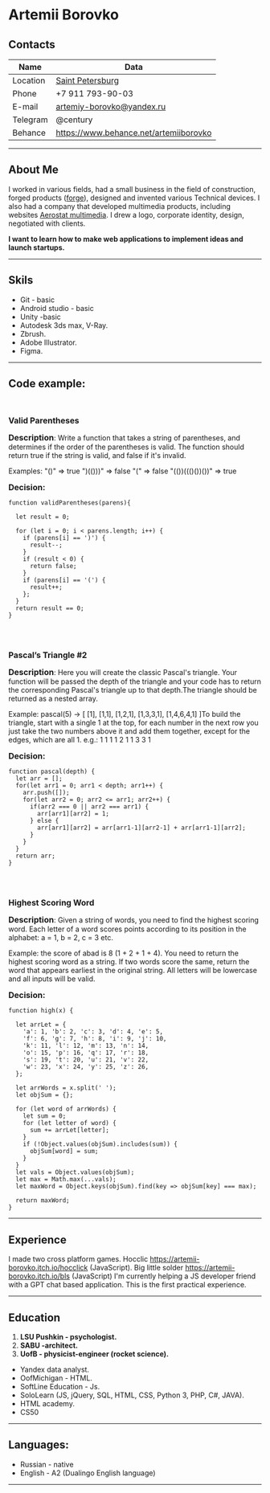 # Artemii Borovko 

## Contacts

| Name | Data |
| - | - |
| Location | [Saint Petersburg](https://ru.wikipedia.org/wiki/%D0%A1%D0%B0%D0%BD%D0%BA%D1%82-%D0%9F%D0%B5%D1%82%D0%B5%D1%80%D0%B1%D1%83%D1%80%D0%B3)|
| Phone | +7 911 793-90-03 |
| E-mail | artemiy-borovko@yandex.ru |
| Telegram | @century |
| Behance | https://www.behance.net/artemiiborovko
---
## About Me
I worked in various fields, had a small business in the field of construction, forged products     ([forge](https://vk.com/club32689149)), designed and invented various
Technical devices. I also had a company that developed multimedia products, including websites [Aerostat multimedia](https://yandex.ru/search/?text=aerostat+multimedia&search_source=dzen_desktop_safe&src=suggest_Nin&lr=2). I drew a logo, corporate identity, design, negotiated with clients.

**I want to learn how to make web applications to implement ideas and launch startups.**
___

## Skils 
* Git - basic
* Android studio - basic
* Unity -basic
* Autodesk 3ds max, V-Ray.
* Zbrush.
* Adobe Illustrator.
* Figma.
___

## Code example:
<br><br/>
**<font size="3">Valid Parentheses</font>**

**<font size="3">Description</font>**:
Write a function that takes a string of parentheses, and determines if the order of the parentheses is valid. The function should return true if the string is valid, and false if it's invalid.

Examples:
"()"              =>  true
")(()))"          =>  false
"("               =>  false
"(())((()())())"  =>  true

**<font size="3">Decision:</font>**
```
function validParentheses(parens){
  
  let result = 0;
  
  for (let i = 0; i < parens.length; i++) {
    if (parens[i] == ')') { 
      result--;
    }
    if (result < 0) {
      return false;
    }
    if (parens[i] == '(') {
      result++;
    };
  } 
  return result == 0;
}
```
<br></br>

**<font size="3">Pascal’s Triangle #2</font>**

**<font size="3">Description</font>**:
Here you will create the classic Pascal's triangle. Your function will be passed the depth of the triangle and your code has to return the corresponding Pascal's triangle up to that depth.The triangle should be returned as a nested array. 

Example: pascal(5) -> [ [1], [1,1], [1,2,1], [1,3,3,1], [1,4,6,4,1] ]To build the triangle, start with a single 1 at the top, for each number in the next row you just take the two numbers above it and add them together, except for the edges, which are all 1. e.g.:
      1
    1   1
  1   2   1
1   3   3   1

**<font size="3">Decision:</font>**
```
function pascal(depth) {
  let arr = [];
  for(let arr1 = 0; arr1 < depth; arr1++) {
    arr.push([]);
    for(let arr2 = 0; arr2 <= arr1; arr2++) {
      if(arr2 === 0 || arr2 === arr1) {
        arr[arr1][arr2] = 1;
      } else {
        arr[arr1][arr2] = arr[arr1-1][arr2-1] + arr[arr1-1][arr2];
      }         
    }       
  }   
  return arr;
}
```
<br></br>

**<font size="3">Highest Scoring Word</font>**

**<font size="3">Description</font>**:
Given a string of words, you need to find the highest scoring word.
Each letter of a word scores points according to its position in the alphabet: a = 1, b = 2, c = 3 etc.

Example: the score of abad is 8 (1 + 2 + 1 + 4).
You need to return the highest scoring word as a string.
If two words score the same, return the word that appears earliest in the original string.
All letters will be lowercase and all inputs will be valid.

**<font size="3">Decision:</font>**
```
function high(x) {
  
  let arrLet = { 
    'a': 1, 'b': 2, 'c': 3, 'd': 4, 'e': 5, 
    'f': 6, 'g': 7, 'h': 8, 'i': 9, 'j': 10, 
    'k': 11, 'l': 12, 'm': 13, 'n': 14,
    'o': 15, 'p': 16, 'q': 17, 'r': 18,
    's': 19, 't': 20, 'u': 21, 'v': 22,
    'w': 23, 'x': 24, 'y': 25, 'z': 26,
  };

  let arrWords = x.split(' ');
  let objSum = {};
  
  for (let word of arrWords) {
    let sum = 0;
    for (let letter of word) {
      sum += arrLet[letter];
    }
    if (!Object.values(objSum).includes(sum)) {
      objSum[word] = sum;
    }
  }
  let vals = Object.values(objSum);
  let max = Math.max(...vals);
  let maxWord = Object.keys(objSum).find(key => objSum[key] === max);

  return maxWord;
}
```
___

## Experience
I made two cross platform games. Hocclic https://artemii-borovko.itch.io/hocclick (JavaScript). Big little solder https://artemii-borovko.itch.io/bls (JavaScript)
I'm currently helping a JS developer friend with a GPT chat based application. This is the first practical experience.
___

## Education
1. **LSU Pushkin - psychologist.**
2. **SABU -architect.**
3. **UofB - physicist-engineer (rocket science).**
* Yandex data analyst.
* OofMichigan - HTML.
* SoftLine Education - Js.
* SoloLearn (JS, jQuery, SQL, HTML, CSS, Python 3, PHP, C#, JAVA).
* HTML academy.
* CS50
___

## Languages:
* Russian - native
* English - A2 (Dualingo  English language)
___



